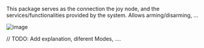 This package serves as the connection the joy node, and the services/functionalities provided by the 
system. Allows arming/disarming, ...

![image](https://github.com/joaolehodey/glassy/assets/69345264/884d803a-996d-46b0-8fdc-5baae399bf44)

// TODO: Add explanation, diferent Modes, ....
